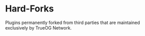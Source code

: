 # Hard-Forks
Plugins permanently forked from third parties that are maintained exclusively by TrueOG Network.

